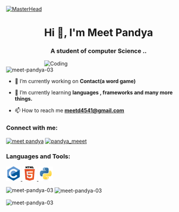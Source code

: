 [![MasterHead](https://www.canva.com/design/DAFBQX8sQe4/cTtwcI3sU9P8jRzePRmg1A/view?utm_content=DAFBQX8sQe4&utm_campaign=share_your_design&utm_medium=link&utm_source=shareyourdesignpanel)](https://youtu.be/25s_TeRqyHg)
<h1 align="center">Hi 👋, I'm Meet Pandya</h1>
<h3 align="center">A student of computer Science ..</h3>
<image align="right" alt="Coding" width="400" src="https://magiccopy.xyz/assets/images/hadder.gif"">

<p align="left"> <img src="https://komarev.com/ghpvc/?username=meet-pandya-03&label=Profile%20views&color=0e75b6&style=flat" alt="meet-pandya-03" /> </p>

- 🔭 I’m currently working on **Contact(a word game)**

- 🌱 I’m currently learning **languages , frameworks and many more things.**

- 📫 How to reach me **meetd4541@gmail.com**

<h3 align="left">Connect with me:</h3>
<p align="left">
<a href="https://linkedin.com/in/meet pandya" target="blank"><img align="center" src="https://raw.githubusercontent.com/rahuldkjain/github-profile-readme-generator/master/src/images/icons/Social/linked-in-alt.svg" alt="meet pandya" height="30" width="40" /></a>
<a href="https://instagram.com/pandya_meeet" target="blank"><img align="center" src="https://raw.githubusercontent.com/rahuldkjain/github-profile-readme-generator/master/src/images/icons/Social/instagram.svg" alt="pandya_meeet" height="30" width="40" /></a>
</p>

<h3 align="left">Languages and Tools:</h3>
<p align="left"> <a href="https://www.cprogramming.com/" target="_blank" rel="noreferrer"> <img src="https://raw.githubusercontent.com/devicons/devicon/master/icons/c/c-original.svg" alt="c" width="40" height="40"/> </a> <a href="https://www.w3.org/html/" target="_blank" rel="noreferrer"> <img src="https://raw.githubusercontent.com/devicons/devicon/master/icons/html5/html5-original-wordmark.svg" alt="html5" width="40" height="40"/> </a> <a href="https://www.python.org" target="_blank" rel="noreferrer"> <img src="https://raw.githubusercontent.com/devicons/devicon/master/icons/python/python-original.svg" alt="python" width="40" height="40"/> </a> </p>

<p><img align="left" src="https://github-readme-stats.vercel.app/api/top-langs?username=meet-pandya-03&show_icons=true&locale=en&layout=compact" alt="meet-pandya-03" /></p>

<p>&nbsp;<img align="center" src="https://github-readme-stats.vercel.app/api?username=meet-pandya-03&show_icons=true&locale=en" alt="meet-pandya-03" /></p>

<p><img align="center" src="https://github-readme-streak-stats.herokuapp.com/?user=meet-pandya-03&" alt="meet-pandya-03" /></p>
